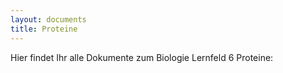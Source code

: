 ```yaml
---
layout: documents
title: Proteine
---
```

Hier findet Ihr alle Dokumente zum Biologie Lernfeld 6 Proteine:

